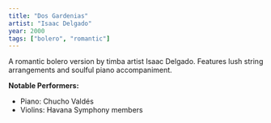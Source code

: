 ```yaml
---
title: "Dos Gardenias"
artist: "Isaac Delgado"
year: 2000
tags: ["bolero", "romantic"]
---
```


A romantic bolero version by timba artist Isaac Delgado. Features lush string arrangements and soulful piano accompaniment.

**Notable Performers:**
- Piano: Chucho Valdés
- Violins: Havana Symphony members